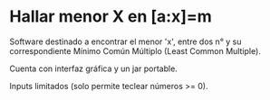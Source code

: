 # Hallar menor X en [a:x]=m

Software destinado a encontrar el menor 'x', entre dos n° y su correspondiente Mínimo Común Múltiplo (Least Common Multiple).

Cuenta con interfaz gráfica y un jar portable.

Inputs limitados (solo permite teclear números >= 0).


